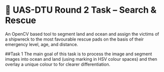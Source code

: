 # 🚁 UAS-DTU Round 2 Task – Search & Rescue
An OpenCV based tool to segment land and ocean and assign the victims of a shipwreck to the most favourable rescue pads on the basis of their emergency level, age, and distance.

##Task 1
The main goal of this task is to process the image and segment images into ocean and land (using marking in HSV colour spaces) and then overlay a unique colour to for clearer differentiation.


